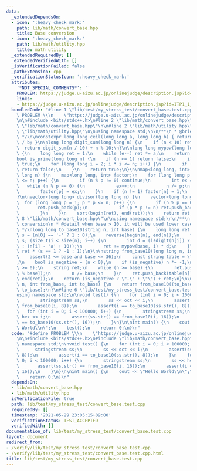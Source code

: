 ```yaml
---
data:
  _extendedDependsOn:
  - icon: ':heavy_check_mark:'
    path: lib/math/convert_base.hpp
    title: Base conversion
  - icon: ':heavy_check_mark:'
    path: lib/math/utility.hpp
    title: math utility
  _extendedRequiredBy: []
  _extendedVerifiedWith: []
  _isVerificationFailed: false
  _pathExtension: cpp
  _verificationStatusIcon: ':heavy_check_mark:'
  attributes:
    '*NOT_SPECIAL_COMMENTS*': ''
    PROBLEM: https://judge.u-aizu.ac.jp/onlinejudge/description.jsp?id=ITP1_1_A
    links:
    - https://judge.u-aizu.ac.jp/onlinejudge/description.jsp?id=ITP1_1_A
  bundledCode: "#line 1 \"lib/test/my_stress_test/convert_base.test.cpp\"\n#define\
    \ PROBLEM \\\n    \"https://judge.u-aizu.ac.jp/onlinejudge/description.jsp?id=ITP1_1_A\"\
    \n\n#include <bits/stdc++.h>\n#line 2 \"lib/math/convert_base.hpp\"\n\n#line 6\
    \ \"lib/math/convert_base.hpp\"\n\n#line 2 \"lib/math/utility.hpp\"\n\n#line 6\
    \ \"lib/math/utility.hpp\"\n\nusing namespace std;\n\n/**\n * @brief math utility\n\
    \ */\n\nconstexpr long long ceil(long long a, long long b) { return (a + b - 1)\
    \ / b; }\n\nlong long digit_sum(long long n) {\n    if (n < 10) return n;\n  \
    \  return digit_sum(n / 10) + n % 10;\n}\n\nlong long mypow(long long a, int e)\
    \ {\n    long long ret = 1;\n    while (e--) ret *= a;\n    return ret;\n}\n\n\
    bool is_prime(long long n) {\n    if (n <= 1) return false;\n    if (n == 2) return\
    \ true;\n    for (long long i = 2; i * i <= n; i++) {\n        if (n % i == 0)\
    \ return false;\n    }\n    return true;\n}\n\nmap<long long, int> prime_factorize(long\
    \ long n) {\n    map<long long, int> factor;\n    for (long long p = 2; p * p\
    \ <= n; p++) {\n        if (n % p != 0) continue;\n        int ex = 0;\n     \
    \   while (n % p == 0) {\n            ex++;\n            n /= p;\n        }\n\
    \        factor[p] = ex;\n    }\n    if (n != 1) factor[n] = 1;\n    return factor;\n\
    }\n\nvector<long long> divisor(long long n) {\n    vector<long long> ret;\n  \
    \  for (long long p = 1; p * p <= n; p++) {\n        if (n % p == 0) {\n     \
    \       ret.push_back(p);\n            if (p * p != n) ret.push_back(n / p);\n\
    \        }\n    }\n    sort(begin(ret), end(ret));\n    return ret;\n}\n#line\
    \ 8 \"lib/math/convert_base.hpp\"\n\nusing namespace std;\n\n/**\n * @brief Base\
    \ conversion\n * @detail when base > 10, it will be used lower case letters\n\
    \ */\nlong long to_base10(string n, int base) {\n    long long ret = 0;\n    int\
    \ s = (n[0] == '-' ? 1 : 0);\n    reverse(begin(n), end(n));\n    for (int i =\
    \ s; (size_t)i < size(n); i++) {\n        int d = (isdigit(n[i]) ? (n[i] - '0')\
    \ : (n[i] - 'a' + 10));\n        ret += mypow(base, i) * d;\n    }\n    return\
    \ ret * (s == 1 ? -1 : 1);\n}\n\nstring from_base10(long long n, int base) {\n\
    \    assert(2 <= base and base <= 36);\n    const string table = \"0123456789abcdefghijklmnopqrstuvwxyz\"\
    ;\n    bool is_negative = (n < 0);\n    if (is_negative) n *= -1;\n    assert(n\
    \ >= 0);\n    string ret;\n    while (n >= base) {\n        ret.push_back(table[n\
    \ % base]);\n        n /= base;\n    }\n    ret.push_back(table[n]);\n    reverse(begin(ret),\
    \ end(ret));\n    return (is_negative ? \"-\" : \"\") + ret;\n}\n\nstring convert_base(string\
    \ n, int from_base, int to_base) {\n    return from_base10((to_base10(n, from_base)),\
    \ to_base);\n}\n#line 6 \"lib/test/my_stress_test/convert_base.test.cpp\"\n\n\
    using namespace std;\n\nvoid test() {\n    for (int i = 0; i < 100000; i++) {\n\
    \        stringstream ss;\n        ss << oct << i;\n        assert(ss.str() ==\
    \ from_base10(i, 8));\n        assert(i == to_base10(ss.str(), 8));\n    }\n \
    \   for (int i = 0; i < 100000; i++) {\n        stringstream ss;\n        ss <<\
    \ hex << i;\n        assert(ss.str() == from_base10(i, 16));\n        assert(i\
    \ == to_base10(ss.str(), 16));\n    }\n}\n\nint main() {\n    cout << \"Hello\
    \ World\\n\";\n    test();\n    return 0;\n}\n"
  code: "#define PROBLEM \\\n    \"https://judge.u-aizu.ac.jp/onlinejudge/description.jsp?id=ITP1_1_A\"\
    \n\n#include <bits/stdc++.h>\n#include \"lib/math/convert_base.hpp\"\n\nusing\
    \ namespace std;\n\nvoid test() {\n    for (int i = 0; i < 100000; i++) {\n  \
    \      stringstream ss;\n        ss << oct << i;\n        assert(ss.str() == from_base10(i,\
    \ 8));\n        assert(i == to_base10(ss.str(), 8));\n    }\n    for (int i =\
    \ 0; i < 100000; i++) {\n        stringstream ss;\n        ss << hex << i;\n \
    \       assert(ss.str() == from_base10(i, 16));\n        assert(i == to_base10(ss.str(),\
    \ 16));\n    }\n}\n\nint main() {\n    cout << \"Hello World\\n\";\n    test();\n\
    \    return 0;\n}\n"
  dependsOn:
  - lib/math/convert_base.hpp
  - lib/math/utility.hpp
  isVerificationFile: true
  path: lib/test/my_stress_test/convert_base.test.cpp
  requiredBy: []
  timestamp: '2021-05-29 23:05:15+09:00'
  verificationStatus: TEST_ACCEPTED
  verifiedWith: []
documentation_of: lib/test/my_stress_test/convert_base.test.cpp
layout: document
redirect_from:
- /verify/lib/test/my_stress_test/convert_base.test.cpp
- /verify/lib/test/my_stress_test/convert_base.test.cpp.html
title: lib/test/my_stress_test/convert_base.test.cpp
---
```

